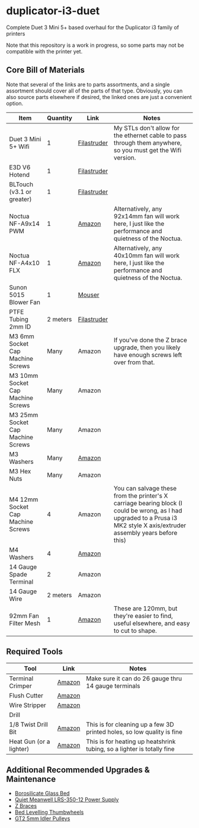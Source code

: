 # duplicator-i3-duet
Complete Duet 3 Mini 5+ based overhaul for the Duplicator i3 family of printers

Note that this repository is a work in progress, so some parts may not be compatible with the printer yet.

## Core Bill of Materials
Note that several of the links are to parts assortments, and a single assortment should cover all of the parts of that type. Obviously, you can also source parts elsewhere if desired, the linked ones are just a convenient option.

| Item | Quantity | Link | Notes |
| ---- | -------- | ---- | ----- |
| Duet 3 Mini 5+ Wifi                   | 1         | [Filastruder](https://www.filastruder.com/collections/electronics/products/duet-3-mini-5)                                     | My STLs don't allow for the ethernet cable to pass through them anywhere, so you must get the Wifi version.
| E3D V6 Hotend                         | 1         | [Filastruder](https://www.filastruder.com/products/all-metal-e3d-v6-hotend?variant=747155309)                                 |
| BLTouch (v3.1 or greater)             | 1         | [Filastruder](https://www.filastruder.com/collections/electronics/products/bltouch-automatic-bed-leveling-probe)              |
| Noctua NF-A9x14 PWM                   | 1         | [Amazon](https://www.amazon.com/gp/product/B009NQM7V2/)                                                                       | Alternatively, any 92x14mm fan will work here, I just like the performance and quietness of the Noctua. |
| Noctua NF-A4x10 FLX                   | 1         | [Amazon](https://www.amazon.com/gp/product/B009NQLT0M/)                                                                       | Alternatively, any 40x10mm fan will work here, I just like the performance and quietness of the Noctua. |
| Sunon 5015 Blower Fan                 | 1         | [Mouser](https://www.mouser.com/ProductDetail/369-MF50151VXB00UA99)                                                           |
| PTFE Tubing 2mm ID                    | 2 meters  | [Filastruder](https://www.filastruder.com/collections/e3d-spare-parts-and-accessories/products/ptfe-tubing?variant=485332121) |
| M3 6mm Socket Cap Machine Screws      | Many      | Amazon                                                                                                                        | If you've done the Z brace upgrade, then you likely have enough screws left over from that.
| M3 10mm Socket Cap Machine Screws     | Many      | Amazon                                                                                                                        |
| M3 25mm Socket Cap Machine Screws     | Many      | Amazon                                                                                                                        |
| M3 Washers                            | Many      | [Amazon](https://www.amazon.com/gp/product/B07CG9J4NC)                                                                        |
| M3 Hex Nuts                           | Many      | Amazon                                                                                                                        |
| M4 12mm Socket Cap Machine Screws     | 4         | Amazon                                                                                                                        | You can salvage these from the printer's X carriage bearing block (I could be wrong, as I had upgraded to a Prusa i3 MK2 style X axis/extruder assembly years before this)
| M4 Washers                            | 4         | [Amazon](https://www.amazon.com/gp/product/B07CG9J4NC)                                                                        |
| 14 Gauge Spade Terminal               | 2         | Amazon                                                                                                                        |
| 14 Gauge Wire                         | 2 meters  | Amazon                                                                                                                        |
| 92mm Fan Filter Mesh                  | 1         | [Amazon](https://smile.amazon.com/ThreeBulls-Cooler-Filter-Dustproof-Computer/dp/B01N952K7P)                                  | These are 120mm, but they're easier to find, useful elsewhere, and easy to cut to shape.

## Required Tools
| Tool | Link | Notes |
| ---- | ---- | ----- |
| Terminal Crimper          | [Amazon](https://smile.amazon.com/s?k=molex+jst+crimper)                      | Make sure it can do 26 gauge thru 14 gauge terminals
| Flush Cutter              | [Amazon](https://smile.amazon.com/Hakko-CHP-170-Micro-Cutter/dp/B00FZPDG1K/)  |
| Wire Stripper             | [Amazon](https://smile.amazon.com/s?k=wire+stripper)                          |
| Drill                     | 
| 1/8 Twist Drill Bit       | [Amazon](https://smile.amazon.com/s?k=1%2F8+twist+drill)                      | This is for cleaning up a few 3D printed holes, so low quality is fine
| Heat Gun (or a lighter)   | [Amazon](https://smile.amazon.com/s?k=heat+gun)                               | This is for heating up heatshrink tubing, so a lighter is totally fine

## Additional Recommended Upgrades & Maintenance
- [Borosilicate Glass Bed](upgrades/borosilicate_glass_bed.md)
- [Quiet Meanwell LRS-350-12 Power Supply](upgrades/quiet_meanwell_lrs_350_psu/quiet_meanwell_lrs_350_psu.md)
- [Z Braces](https://www.thingiverse.com/thing:921948)
- [Bed Levelling Thumbwheels](https://www.thingiverse.com/thing:1917422)
- [GT2 5mm Idler Pulleys](https://smile.amazon.com/gp/product/B01H3F8LUU)

